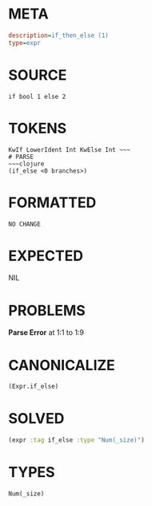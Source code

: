 # META
~~~ini
description=if_then_else (1)
type=expr
~~~
# SOURCE
~~~roc
if bool 1 else 2
~~~
# TOKENS
~~~text
KwIf LowerIdent Int KwElse Int ~~~
# PARSE
~~~clojure
(if_else <0 branches>)
~~~
# FORMATTED
~~~roc
NO CHANGE
~~~
# EXPECTED
NIL
# PROBLEMS
**Parse Error**
at 1:1 to 1:9

# CANONICALIZE
~~~clojure
(Expr.if_else)
~~~
# SOLVED
~~~clojure
(expr :tag if_else :type "Num(_size)")
~~~
# TYPES
~~~roc
Num(_size)
~~~
